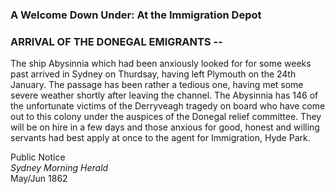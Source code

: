 ### A Welcome Down Under: At the Immigration Depot

### ARRIVAL OF THE DONEGAL EMIGRANTS --  

The ship Abysinnia which had been anxiously looked for for some weeks past arrived in Sydney on Thurdsay, having left Plymouth on the 24th January. The passage has been rather a tedious one, having met some severe weather shortly after leaving the channel. The Abysinnia has 146 of the unfortunate victims of the Derryveagh tragedy on board who have come out to this colony under the auspices of the Donegal relief committee. They will be on hire in a few days and those anxious for good, honest and willing servants had best apply at once to the agent for Immigration, Hyde Park.  

Public Notice  
_Sydney Morning Herald_  
May/Jun 1862
